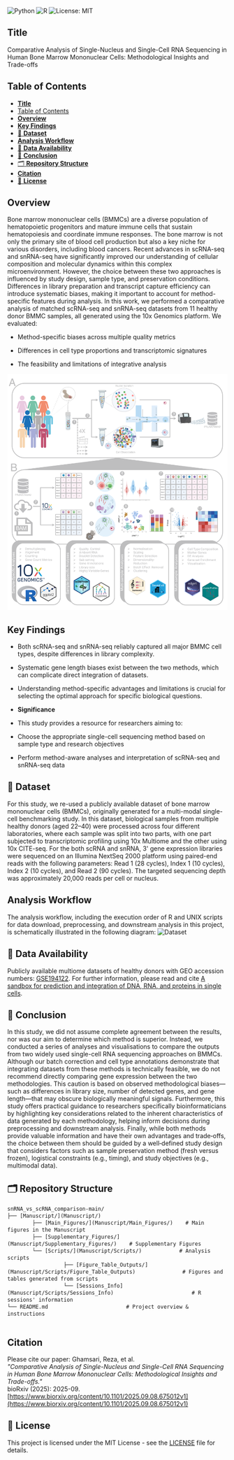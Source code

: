 ![Python](https://img.shields.io/badge/python-3.9%2B-blue)
![R](https://img.shields.io/badge/R-4.0%2B-green)
![License: MIT](https://img.shields.io/badge/License-MIT-yellow.svg)


## **Title**
Comparative Analysis of Single-Nucleus and Single-Cell RNA Sequencing in Human Bone Marrow Mononuclear Cells: Methodological Insights and Trade-offs

## Table of Contents
- [**Title**](#title)
- [Table of Contents](#table-of-contents)
- [**Overview**](#overview)
- [**Key Findings**](#key-findings)
- [📂 **Dataset**](#-dataset)
- [**Analysis Workflow**](#analysis-workflow)
- [📂 **Data Availability**](#-data-availability)
- [🌟 **Conclusion**](#-conclusion)
- [🗂️ **Repository Structure**](#️-repository-structure)
- [**Citation**](#citation)
- [📜 **License**](#-license)

## **Overview**  
Bone marrow mononuclear cells (BMMCs) are a diverse population of hematopoietic progenitors and mature immune cells that sustain hematopoiesis and coordinate immune responses. The bone marrow is not only the primary site of blood cell production but also a key niche for various disorders, including blood cancers.
Recent advances in scRNA-seq and snRNA-seq have significantly improved our understanding of cellular composition and molecular dynamics within this complex microenvironment.
However, the choice between these two approaches is influenced by study design, sample type, and preservation conditions. Differences in library preparation and transcript capture efficiency can introduce systematic biases, making it important to account for method-specific features during analysis.
In this work, we performed a comparative analysis of matched scRNA-seq and snRNA-seq datasets from 11 healthy donor BMMC samples, all generated using the 10x Genomics platform. We evaluated:

- Method-specific biases across multiple quality metrics

- Differences in cell type proportions and transcriptomic signatures

- The feasibility and limitations of integrative analysis

![Dataset](Study_Design.png)

## **Key Findings**

- Both scRNA-seq and snRNA-seq reliably captured all major BMMC cell types, despite differences in library complexity.

- Systematic gene length biases exist between the two methods, which can complicate direct integration of datasets.

- Understanding method-specific advantages and limitations is crucial for selecting the optimal approach for specific biological questions.

- **Significance**

- This study provides a resource for researchers aiming to:

- Choose the appropriate single-cell sequencing method based on sample type and research objectives

- Perform method-aware analyses and interpretation of scRNA-seq and snRNA-seq data

## 📂 **Dataset**  
For this study, we re-used a publicly available dataset of bone marrow mononuclear cells (BMMCs), originally generated for a multi-modal single-cell benchmarking study. In this dataset, biological samples from multiple healthy donors (aged 22–40) were processed across four different laboratories, where each sample was split into two parts, with one part subjected to transcriptomic profiling using 10x Multiome and the other using 10x CITE-seq. 
For the both scRNA and snRNA, 3' gene expression libraries were sequenced on an Illumina NextSeq 2000 platform using paired-end reads with the following parameters: Read 1 (28 cycles), Index 1 (10 cycles), Index 2 (10 cycles), and Read 2 (90 cycles). 
The targeted sequencing depth was approximately 20,000 reads per cell or nucleus.
## **Analysis Workflow**  
The analysis workflow, including the execution order of R and UNIX scripts for data download, preprocessing, and downstream analysis in this project, is schematically illustrated in the following diagram:
 ![Dataset](Script_Overview.png)

## 📂 **Data Availability** 
Publicly available multiome datasets of healthy donors with GEO accession numbers: [GSE194122](https://www.ncbi.nlm.nih.gov/bioproject/PRJNA799242). For further information, please read and cite [A sandbox for prediction and integration of DNA, RNA, and proteins in single cells](https://datasets-benchmarks-proceedings.neurips.cc/paper/2021/hash/158f3069a435b314a80bdcb024f8e422-Abstract-round2.html).

## 🌟 **Conclusion**  
In this study, we did not assume complete agreement between the results, nor was our aim to determine which method is superior. Instead, we conducted a series of analyses and visualisations to compare the outputs from two widely used single-cell RNA sequencing approaches on BMMCs. 
Although our batch correction and cell type annotations demonstrate that integrating datasets from these methods is technically feasible, we do not recommend directly comparing gene expression between the two methodologies. This caution is based on observed methodological biases—such as differences in library size, number of detected genes, and gene length—that may obscure biologically meaningful signals. Furthermore, this study offers practical guidance to researchers specifically bioinformaticians by highlighting key considerations related to the inherent characteristics of 
data generated by each methodology, helping inform decisions during preprocessing and downstream analysis.
Finally, while both methods provide valuable information and have their own advantages and trade‑offs, the choice between them should be guided by a well‑defined study design that considers factors such as sample preservation method (fresh versus frozen), logistical constraints (e.g., timing), and study objectives (e.g., multimodal data). 

## 🗂️ **Repository Structure**

```
snRNA_vs_scRNA_comparison-main/
├── [Manuscript/](Manuscript/)  
        ├── [Main_Figures/](Manuscript/Main_Figures/)    # Main figures in the Manuscript
        ├── [Supplementary_Figures/](Manuscript/Supplementary_Figures/)    # Supplementary Figures
        └── [Scripts/](Manuscript/Scripts/)            # Analysis scripts
                  ├── [Figure_Table_Outputs/](Manuscript/Scripts/Figure_Table_Outputs)               # Figures and tables generated from scripts
                  └── [Sessions_Info](Manuscript/Scripts/Sessions_Info)                         # R sessions' information
└── README.md                         # Project overview & instructions


```

## **Citation**  
Please cite our paper:
Ghamsari, Reza, et al.  
*"Comparative Analysis of Single-Nucleus and Single-Cell RNA Sequencing in Human Bone Marrow Mononuclear Cells: Methodological Insights and Trade-offs."*  
bioRxiv (2025): 2025-09.  
[https://www.biorxiv.org/content/10.1101/2025.09.08.675012v1](https://www.biorxiv.org/content/10.1101/2025.09.08.675012v1)

## 📜 **License**  
This project is licensed under the MIT License - see the [LICENSE](LICENSE) file for details.
